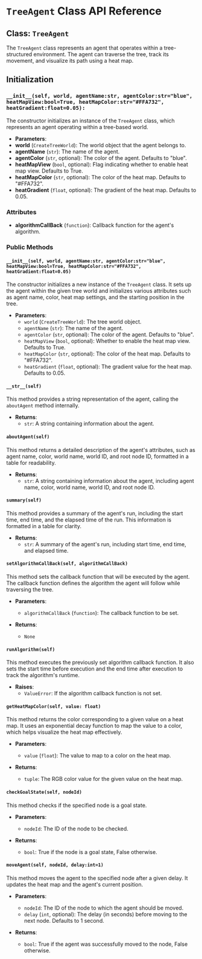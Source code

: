 # `TreeAgent` Class API Reference

## Class: `TreeAgent`
The `TreeAgent` class represents an agent that operates within a tree-structured environment. The agent can traverse the tree, track its movement, and visualize its path using a heat map.


## Initialization

### `__init__(self, world, agentName:str, agentColor:str="blue", heatMapView:bool=True, heatMapColor:str="#FFA732", heatGradient:float=0.05):`

The constructor initializes an instance of the `TreeAgent` class, which represents an agent operating within a tree-based world.

- **Parameters**:
- **world** (`CreateTreeWorld`): The world object that the agent belongs to.
- **agentName** (`str`): The name of the agent.
- **agentColor** (`str`, optional): The color of the agent. Defaults to "blue".
- **heatMapView** (`bool`, optional): Flag indicating whether to enable heat map view. Defaults to True.
- **heatMapColor** (`str`, optional): The color of the heat map. Defaults to "#FFA732".
- **heatGradient** (`float`, optional): The gradient of the heat map. Defaults to 0.05.

### Attributes
- **algorithmCallBack** (`function`): Callback function for the agent's algorithm.

### Public Methods

#### `__init__(self, world, agentName:str, agentColor:str="blue", heatMapView:bool=True, heatMapColor:str="#FFA732", heatGradient:float=0.05)`
The constructor initializes a new instance of the `TreeAgent` class. It sets up the agent within the given tree world and initializes various attributes such as agent name, color, heat map settings, and the starting position in the tree.


- **Parameters**:
  - `world` (`CreateTreeWorld`): The tree world object.
  - `agentName` (`str`): The name of the agent.
  - `agentColor` (`str`, optional): The color of the agent. Defaults to "blue".
  - `heatMapView` (`bool`, optional): Whether to enable the heat map view. Defaults to True.
  - `heatMapColor` (`str`, optional): The color of the heat map. Defaults to "#FFA732".
  - `heatGradient` (`float`, optional): The gradient value for the heat map. Defaults to 0.05.

#### `__str__(self)`
This method provides a string representation of the agent, calling the `aboutAgent` method internally.

- **Returns**: 
  - `str`: A string containing information about the agent.

#### `aboutAgent(self)`
This method returns a detailed description of the agent's attributes, such as agent name, color, world name, world ID, and root node ID, formatted in a table for readability.

- **Returns**:
  - `str`: A string containing information about the agent, including agent name, color, world name, world ID, and root node ID.

#### `summary(self)`
This method provides a summary of the agent's run, including the start time, end time, and the elapsed time of the run. This information is formatted in a table for clarity.

- **Returns**:
  - `str`: A summary of the agent's run, including start time, end time, and elapsed time.

#### `setAlgorithmCallBack(self, algorithmCallBack)`
This method sets the callback function that will be executed by the agent. The callback function defines the algorithm the agent will follow while traversing the tree.

- **Parameters**:
  - `algorithmCallBack` (`function`): The callback function to be set.

- **Returns**:
  - `None`

#### `runAlgorithm(self)`
This method executes the previously set algorithm callback function. It also sets the start time before execution and the end time after execution to track the algorithm's runtime.

- **Raises**:
  - `ValueError`: If the algorithm callback function is not set.

#### `getHeatMapColor(self, value: float)`
This method returns the color corresponding to a given value on a heat map. It uses an exponential decay function to map the value to a color, which helps visualize the heat map effectively.

- **Parameters**:
  - `value` (`float`): The value to map to a color on the heat map.

- **Returns**:
  - `tuple`: The RGB color value for the given value on the heat map.

#### `checkGoalState(self, nodeId)`
This method checks if the specified node is a goal state.

- **Parameters**:
  - `nodeId`: The ID of the node to be checked.

- **Returns**:
  - `bool`: True if the node is a goal state, False otherwise.

#### `moveAgent(self, nodeId, delay:int=1)`
This method moves the agent to the specified node after a given delay. It updates the heat map and the agent's current position.

- **Parameters**:
  - `nodeId`: The ID of the node to which the agent should be moved.
  - `delay` (`int`, optional): The delay (in seconds) before moving to the next node. Defaults to 1 second.

- **Returns**:
  - `bool`: True if the agent was successfully moved to the node, False otherwise.
